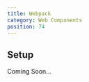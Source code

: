 ```yaml
---
title: Webpack
category: Web Components
position: 74
---
```


## Setup

<alert>

Coming Soon...

</alert>
